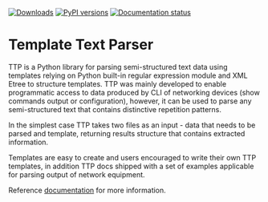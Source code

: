 [![Downloads](https://pepy.tech/badge/ttp)](https://pepy.tech/project/ttp)
[![PyPI versions](https://img.shields.io/pypi/pyversions/ttp.svg)](https://pypi.python.org/pypi/ttp/)
[![Documentation status](https://readthedocs.org/projects/ttp/badge/?version=latest)](http://ttp.readthedocs.io/?badge=latest)

# Template Text Parser

TTP is a Python library for parsing semi-structured text data using templates relying on Python built-in regular expression module and XML Etree to structure templates. TTP was mainly developed to enable programmatic access to data produced by CLI of networking devices (show commands output or configuration), however, it can be used to parse any semi-structured text that contains distinctive repetition patterns.

In the simplest case TTP takes two files as an input - data that needs to be parsed and template, returning results structure that contains extracted information.

Templates are easy to create and users encouraged to write their own TTP templates, in addition TTP docs shipped with a set of examples applicable for parsing output of network equipment.

Reference [documentation](https://ttp.readthedocs.io) for more information.

